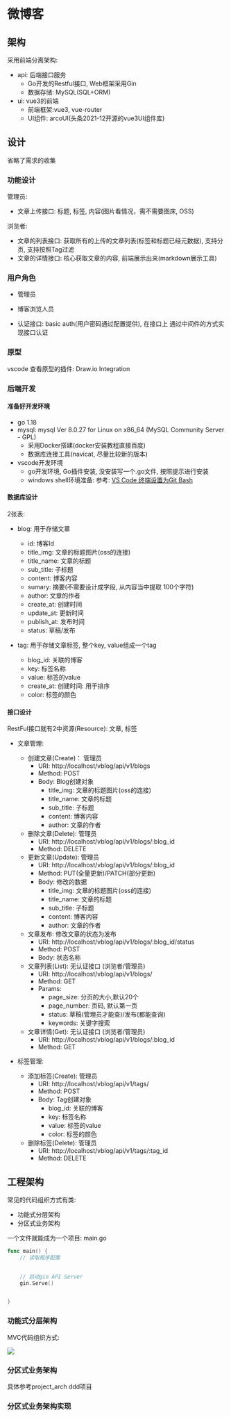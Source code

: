 # 微博客

## 架构
采用前端分离架构:
+ api:  后端接口服务
  + Go开发的Restful接口, Web框架采用Gin
  + 数据存储: MySQL(SQL+ORM)
+ ui:  vue3的前端
  + 前端框架:vue3, vue-router
  + UI组件: arcoUI(头条2021-12开源的vue3UI组件库)

## 设计

省略了需求的收集

### 功能设计

管理员:
+ 文章上传接口: 标题, 标签, 内容(图片看情况，需不需要图床, OSS)

浏览者:
+ 文章的列表接口: 获取所有的上传的文章列表(标签和标题已经元数据), 支持分页, 支持按照Tag过滤
+ 文章的详情接口: 核心获取文章的内容, 前端展示出来(markdown展示工具)

### 用户角色

+ 管理员
+ 博客浏览人员

+ 认证接口: basic auth(用户密码通过配置提供), 在接口上 通过中间件的方式实现接口认证


### 原型

vscode 查看原型的插件: Draw.io Integration


### 后端开发


#### 准备好开发环境

+ go 1.18
+ mysql: mysql  Ver 8.0.27 for Linux on x86_64 (MySQL Community Server - GPL)
  + 采用Docker搭建(docker安装教程直接百度)
  + 数据库连接工具(navicat, 尽量比较新的版本)
+ vscode开发环境
  + go开发环境, Go插件安装, 没安装写一个.go文件, 按照提示进行安装
  + windows shell环境准备: 参考: [VS Code 终端设置为Git Bash](https://www.cnblogs.com/remixnameless/p/14826532.html?tdsourcetag=s_pcqq_aiomsg)

#### 数据库设计

2张表:
+ blog: 用于存储文章
  + id: 博客Id
  + title_img: 文章的标题图片(oss的连接)
  + title_name: 文章的标题
  + sub_title: 子标题
  + content: 博客内容
  + sumary: 摘要(不需要设计成字段, 从内容当中提取 100个字符)
  + author: 文章的作者
  + create_at: 创建时间
  + update_at: 更新时间
  + publish_at: 发布时间
  + status:  草稿/发布

+ tag: 用于存储文章标签, 整个key, value组成一个tag
  + blog_id: 关联的博客
  + key: 标签名称
  + value: 标签的value
  + create_at: 创建时间: 用于排序
  + color: 标签的颜色

#### 接口设计

RestFul接口就有2中资源(Resource): 文章, 标签

+ 文章管理:
  + 创建文章(Create)： 管理员
    + URI:  http://localhost/vblog/api/v1/blogs
    + Method: POST
    + Body: Blog创建对象
      + title_img: 文章的标题图片(oss的连接)
      + title_name: 文章的标题
      + sub_title: 子标题
      + content: 博客内容
      + author: 文章的作者
  + 删除文章(Delete): 管理员
    + URI:  http://localhost/vblog/api/v1/blogs/:blog_id
    + Method: DELETE
  + 更新文章(Update): 管理员
    + URI:  http://localhost/vblog/api/v1/blogs/:blog_id
    + Method: PUT(全量更新)/PATCH(部分更新)
    + Body: 修改的数据
      + title_img: 文章的标题图片(oss的连接)
      + title_name: 文章的标题
      + sub_title: 子标题
      + content: 博客内容
      + author: 文章的作者
  + 文章发布: 修改文章的状态为发布
    + URI:  http://localhost/vblog/api/v1/blogs/:blog_id/status
    + Method: POST
    + Body: 状态名称
  + 文章列表(List): 无认证接口 (浏览者/管理员)
    + URI:  http://localhost/vblog/api/v1/blogs/
    + Method: GET
    + Params:
      + page_size: 分页的大小,默认20个
      + page_number: 页码, 默认第一页
      + status: 草稿(管理员才能查)/发布(都能查询)
      + keywords: 关键字搜索
  + 文章详情(Get): 无认证接口 (浏览者/管理员)
    + URI:  http://localhost/vblog/api/v1/blogs/:blog_id
    + Method: GET

+ 标签管理:
  + 添加标签(Create): 管理员
    + URI:  http://localhost/vblog/api/v1/tags/
    + Method: POST
    + Body: Tag创建对象
      + blog_id: 关联的博客
      + key: 标签名称
      + value: 标签的value
      + color: 标签的颜色
  + 删除标签(Delete): 管理员
    + URI:  http://localhost/vblog/api/v1/tags/:tag_id
    + Method: DELETE

## 工程架构

常见的代码组织方式有类:
+ 功能式分层架构
+ 分区式业务架构

一个文件就能成为一个项目: main.go
```go
func main() {
    // 读取程序配置
    

    // 启动gin API Server
    gin.Serve()


}
```

### 功能式分层架构

MVC代码组织方式:

![](./docs/images/mvc.jpeg)


### 分区式业务架构

具体参考project_arch ddd项目


### 分区式业务架构实现

